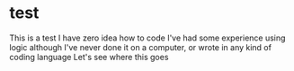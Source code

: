# test
This is a test
I have zero idea how to code
I've had some experience using logic
although I've never done it on a computer, or wrote in any kind of coding language
Let's see where this goes
